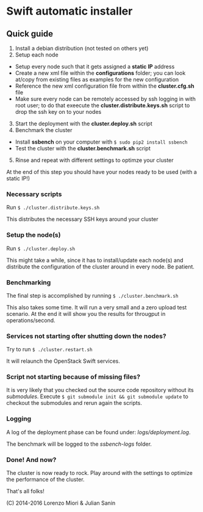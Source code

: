 # Swift automatic installer

## Quick guide

1. Install a debian distribution (not tested on others yet)
2. Setup each node
  * Setup every node such that it gets assigned a **static IP** address
  * Create a new xml file within the **configurations** folder; you can look at/copy from existing files as examples for the new configuration
  * Reference the new xml configuration file from within the **cluster.cfg.sh** file
  * Make sure every node can be remotely accessed by ssh logging in with root user; to do that exeecute the **cluster.distribute.keys.sh** script to drop the ssh key on to your nodes
3. Start the deployment with the **cluster.deploy.sh** script
4. Benchmark the cluster
  * Install **ssbench** on your computer with `$ sudo pip2 install ssbench`
  * Test the cluster with the **cluster.benchmark.sh** script
5. Rinse and repeat with different settings to optimze your cluster

At the end of this step you should have your nodes ready to be used (with a static IP!)

### Necessary scripts

Run `$ ./cluster.distribute.keys.sh`

This distributes the necessary SSH keys around your cluster

### Setup the node(s)

Run `$ ./cluster.deploy.sh`

This might take a while, since it has to install/update each node(s) and
distribute the configuration of the cluster around in every node. Be patient.

### Benchmarking

The final step is accomplished by running `$ ./cluster.benchmark.sh`

This also takes some time. It will run a very small and a zero upload test scenario.
At the end it will show you the results for througput in operations/second.

### Services not starting ofter shutting down the nodes?

Try to run `$ ./cluster.restart.sh`

It will relaunch the OpenStack Swift services.

### Script not starting because of missing files?

It is very likely that you checked out the source code repository without its *submodules*.
Execute `$ git submodule init && git submodule update` to checkout the submodules and rerun again the scripts.

### Logging

A log of the deployment phase can be found under: *logs/deployment.log*.

The benchmark will be logged to the *ssbench-logs* folder.

### Done! And now?

The cluster is now ready to rock.
Play around with the settings to optimize the performance of the cluster.

That's all folks!

(C) 2014-2016 Lorenzo Miori & Julian Sanin
